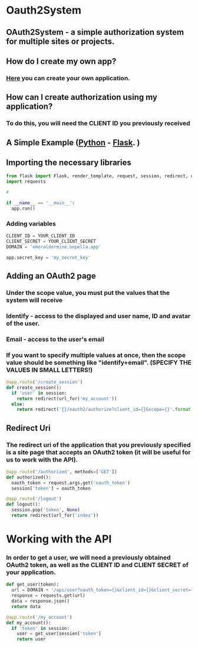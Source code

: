 # Oauth2System

## OAuth2System - a simple authorization system for multiple sites or projects.

## How do I create my own app?

### [Here](https://emeraldermine.onpella.app/apps) you can create your own application.

## How can I create authorization using my application?

### To do this, you will need the CLIENT ID you previously received

## A Simple Example ([Python](https://www.python.org) - [Flask](https://github.com/pallets/flask). )

## Importing the necessary libraries

```python
from flask import Flask, render_template, request, session, redirect, url_for, jsonify
import requests

#

if __name__ == '__main__':
  app.run()
```

### Adding variables

```python
CLIENT_ID = YOUR_CLIENT_ID
CLIENT_SECRET = YOUR_CLIENT_SECRET
DOMAIN = 'emeraldermine.onpella.app'

app.secret_key = 'my_secret_key'
```

## Adding an OAuth2 page

### Under the scope value, you must put the values that the system will receive

### Identify - access to the displayed and user name, ID and avatar of the user.

### Email - access to the user's email

### If you want to specify multiple values at once, then the scope value should be something like "identify+email". (SPECIFY THE VALUES IN SMALL LETTERS!)

```python
@app.route('/create_session')
def create_session():
  if 'user' in session:
    return redirect(url_for('my_account'))
  else:
    return redirect('{}/oauth2/authorize?client_id={}&scope={}'.format(DOMAIN, CLIENT_ID, 'identify+email'))
```

## Redirect Uri

### The redirect uri of the application that you previously specified is a site page that accepts an OAuth2 token (it will be useful for us to work with the API).

```python
@app.route('/authorized', methods=['GET'])
def authorized():
  oauth_token = request.args.get('oauth_token')
  session['token'] = oauth_token

@app.route('/logout')
def logout():
  session.pop('token', None)
  return redirect(url_for('index'))
```

# Working with the API

### In order to get a user, we will need a previously obtained OAuth2 token, as well as the CLIENT ID and CLIENT SECRET of your application.

```python
def get_user(token):
  url = DOMAIN + '/api/user?oauth_token={}&client_id={}&client_secret={}'.format(token, CLIENT_ID, CLIENT_SECRET)
  response = requests.get(url)
  data = response.json()
  return data
```

```python
@app.route('/my_account')
def my_account():
  if 'token' in session:
    user = get_user(session['token']
    return user
```
